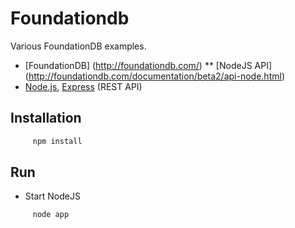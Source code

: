 Foundationdb
============

Various FoundationDB examples.

* [FoundationDB] (http://foundationdb.com/)
** [NodeJS API] (http://foundationdb.com/documentation/beta2/api-node.html)
* [Node.js](http://nodejs.org/), [Express](http://expressjs.com/) (REST API)

## Installation

``` bash
     npm install
```

## Run

* Start NodeJS
``` bash
     node app
```